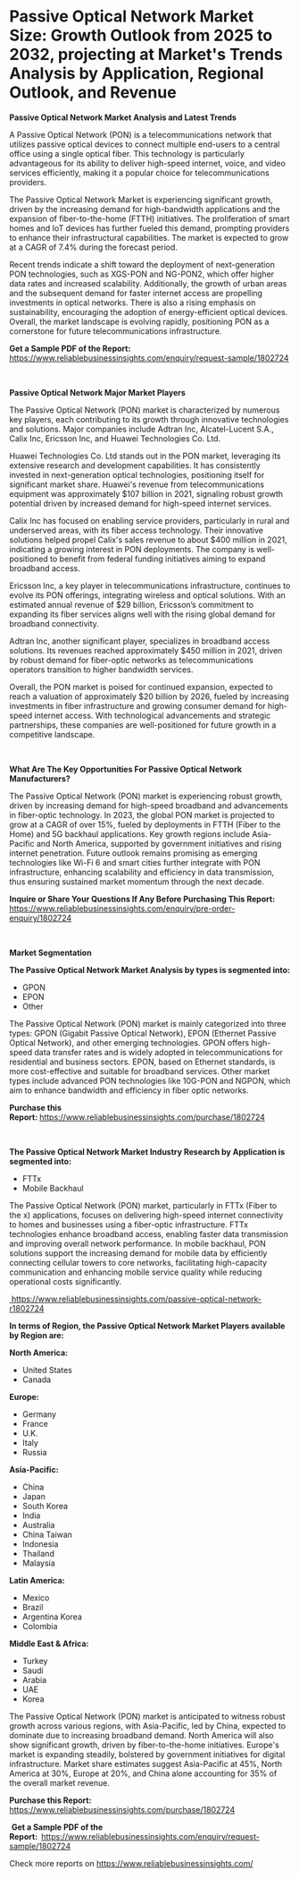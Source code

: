 <p><h1>Passive Optical Network Market Size: Growth Outlook from 2025 to 2032, projecting at Market's Trends Analysis by Application, Regional Outlook, and Revenue</h1></p><p><strong>Passive Optical Network Market Analysis and Latest Trends</strong></p>
<p><p>A Passive Optical Network (PON) is a telecommunications network that utilizes passive optical devices to connect multiple end-users to a central office using a single optical fiber. This technology is particularly advantageous for its ability to deliver high-speed internet, voice, and video services efficiently, making it a popular choice for telecommunications providers.</p><p>The Passive Optical Network Market is experiencing significant growth, driven by the increasing demand for high-bandwidth applications and the expansion of fiber-to-the-home (FTTH) initiatives. The proliferation of smart homes and IoT devices has further fueled this demand, prompting providers to enhance their infrastructural capabilities. The market is expected to grow at a CAGR of 7.4% during the forecast period.</p><p>Recent trends indicate a shift toward the deployment of next-generation PON technologies, such as XGS-PON and NG-PON2, which offer higher data rates and increased scalability. Additionally, the growth of urban areas and the subsequent demand for faster internet access are propelling investments in optical networks. There is also a rising emphasis on sustainability, encouraging the adoption of energy-efficient optical devices. Overall, the market landscape is evolving rapidly, positioning PON as a cornerstone for future telecommunications infrastructure.</p></p>
<p><strong>Get a Sample PDF of the Report:&nbsp;</strong> <a href="https://www.reliablebusinessinsights.com/enquiry/request-sample/1802724?utm_campaign=2317&utm_medium=2&utm_source=Github&utm_content=ia&utm_term=15022025&utm_id=passive-optical-network">https://www.reliablebusinessinsights.com/enquiry/request-sample/1802724</a></p>
<p>&nbsp;</p>
<p><strong>Passive Optical Network Major Market Players</strong></p>
<p><p>The Passive Optical Network (PON) market is characterized by numerous key players, each contributing to its growth through innovative technologies and solutions. Major companies include Adtran Inc, Alcatel-Lucent S.A., Calix Inc, Ericsson Inc, and Huawei Technologies Co. Ltd.</p><p>Huawei Technologies Co. Ltd stands out in the PON market, leveraging its extensive research and development capabilities. It has consistently invested in next-generation optical technologies, positioning itself for significant market share. Huawei's revenue from telecommunications equipment was approximately $107 billion in 2021, signaling robust growth potential driven by increased demand for high-speed internet services.</p><p>Calix Inc has focused on enabling service providers, particularly in rural and underserved areas, with its fiber access technology. Their innovative solutions helped propel Calix's sales revenue to about $400 million in 2021, indicating a growing interest in PON deployments. The company is well-positioned to benefit from federal funding initiatives aiming to expand broadband access.</p><p>Ericsson Inc, a key player in telecommunications infrastructure, continues to evolve its PON offerings, integrating wireless and optical solutions. With an estimated annual revenue of $29 billion, Ericsson’s commitment to expanding its fiber services aligns well with the rising global demand for broadband connectivity.</p><p>Adtran Inc, another significant player, specializes in broadband access solutions. Its revenues reached approximately $450 million in 2021, driven by robust demand for fiber-optic networks as telecommunications operators transition to higher bandwidth services.</p><p>Overall, the PON market is poised for continued expansion, expected to reach a valuation of approximately $20 billion by 2026, fueled by increasing investments in fiber infrastructure and growing consumer demand for high-speed internet access. With technological advancements and strategic partnerships, these companies are well-positioned for future growth in a competitive landscape.</p></p>
<p>&nbsp;</p>
<p><strong>What Are The Key Opportunities For Passive Optical Network Manufacturers?</strong></p>
<p><p>The Passive Optical Network (PON) market is experiencing robust growth, driven by increasing demand for high-speed broadband and advancements in fiber-optic technology. In 2023, the global PON market is projected to grow at a CAGR of over 15%, fueled by deployments in FTTH (Fiber to the Home) and 5G backhaul applications. Key growth regions include Asia-Pacific and North America, supported by government initiatives and rising internet penetration. Future outlook remains promising as emerging technologies like Wi-Fi 6 and smart cities further integrate with PON infrastructure, enhancing scalability and efficiency in data transmission, thus ensuring sustained market momentum through the next decade.</p></p>
<p><strong>Inquire or Share Your Questions If Any Before Purchasing This Report:</strong> <a href="https://www.reliablebusinessinsights.com/enquiry/pre-order-enquiry/1802724?utm_campaign=2317&utm_medium=2&utm_source=Github&utm_content=ia&utm_term=15022025&utm_id=passive-optical-network">https://www.reliablebusinessinsights.com/enquiry/pre-order-enquiry/1802724</a></p>
<p>&nbsp;</p>
<p><strong>Market Segmentation</strong></p>
<p><strong>The Passive Optical Network Market Analysis by types is segmented into:</strong></p>
<p><ul><li>GPON</li><li>EPON</li><li>Other</li></ul></p>
<p><p>The Passive Optical Network (PON) market is mainly categorized into three types: GPON (Gigabit Passive Optical Network), EPON (Ethernet Passive Optical Network), and other emerging technologies. GPON offers high-speed data transfer rates and is widely adopted in telecommunications for residential and business sectors. EPON, based on Ethernet standards, is more cost-effective and suitable for broadband services. Other market types include advanced PON technologies like 10G-PON and NGPON, which aim to enhance bandwidth and efficiency in fiber optic networks.</p></p>
<p><strong>Purchase this Report:&nbsp;</strong><a href="https://www.reliablebusinessinsights.com/purchase/1802724?utm_campaign=2317&utm_medium=2&utm_source=Github&utm_content=ia&utm_term=15022025&utm_id=passive-optical-network">https://www.reliablebusinessinsights.com/purchase/1802724</a></p>
<p>&nbsp;</p>
<p><strong>The Passive Optical Network Market Industry Research by Application is segmented into:</strong></p>
<p><ul><li>FTTx</li><li>Mobile Backhaul</li></ul></p>
<p><p>The Passive Optical Network (PON) market, particularly in FTTx (Fiber to the x) applications, focuses on delivering high-speed internet connectivity to homes and businesses using a fiber-optic infrastructure. FTTx technologies enhance broadband access, enabling faster data transmission and improving overall network performance. In mobile backhaul, PON solutions support the increasing demand for mobile data by efficiently connecting cellular towers to core networks, facilitating high-capacity communication and enhancing mobile service quality while reducing operational costs significantly.</p></p>
<p><a href="https://www.reliablebusinessinsights.com/passive-optical-network-r1802724?utm_campaign=2317&utm_medium=2&utm_source=Github&utm_content=ia&utm_term=15022025&utm_id=passive-optical-network">&nbsp;https://www.reliablebusinessinsights.com/passive-optical-network-r1802724</a></p>
<p><strong>In terms of Region, the Passive Optical Network Market Players available by Region are:</strong></p>
<p>
    <p> <strong> North America: </strong>
        <ul>
            <li>United States</li>
            <li>Canada</li>
        </ul>
        </p> 
    <p> <strong> Europe: </strong>
        <ul>
            <li>Germany</li>
            <li>France</li>
            <li>U.K.</li>
            <li>Italy</li>
            <li>Russia</li>
        </ul>
        </p> 
    <p> <strong> Asia-Pacific: </strong>
        <ul>
            <li>China</li>
            <li>Japan</li>
            <li>South Korea</li>
            <li>India</li>
            <li>Australia</li>
            <li>China Taiwan</li>
            <li>Indonesia</li>
            <li>Thailand</li>
            <li>Malaysia</li>
        </ul>
        </p> 
    <p> <strong> Latin America: </strong>
        <ul>
            <li>Mexico</li>
            <li>Brazil</li>
            <li>Argentina Korea</li>
            <li>Colombia</li>
        </ul>
        </p> 
    <p> <strong> Middle East & Africa: </strong>
        <ul>
            <li>Turkey</li>
            <li>Saudi</li>
            <li>Arabia</li>
            <li>UAE</li>
            <li>Korea</li>
        </ul>
    </p>
    </p>
<p><p>The Passive Optical Network (PON) market is anticipated to witness robust growth across various regions, with Asia-Pacific, led by China, expected to dominate due to increasing broadband demand. North America will also show significant growth, driven by fiber-to-the-home initiatives. Europe's market is expanding steadily, bolstered by government initiatives for digital infrastructure. Market share estimates suggest Asia-Pacific at 45%, North America at 30%, Europe at 20%, and China alone accounting for 35% of the overall market revenue.</p></p>
<p><strong>Purchase this Report: </strong><a href="https://www.reliablebusinessinsights.com/purchase/1802724?utm_campaign=2317&utm_medium=2&utm_source=Github&utm_content=ia&utm_term=15022025&utm_id=passive-optical-network">https://www.reliablebusinessinsights.com/purchase/1802724</a></p>
<p>&nbsp;<strong>Get a Sample PDF of the Report:&nbsp;&nbsp;</strong><a href="https://www.reliablebusinessinsights.com/enquiry/request-sample/1802724?utm_campaign=2317&utm_medium=2&utm_source=Github&utm_content=ia&utm_term=15022025&utm_id=passive-optical-network">https://www.reliablebusinessinsights.com/enquiry/request-sample/1802724</a></p>
<p><strong></strong></p>
<p>Check more reports on <a href="https://www.reliablebusinessinsights.com/?utm_campaign=2317&utm_medium=2&utm_source=Github&utm_content=ia&utm_term=15022025&utm_id=passive-optical-network">https://www.reliablebusinessinsights.com/</a></p>